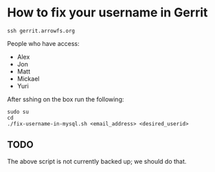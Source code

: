 # How to fix your username in Gerrit

    ssh gerrit.arrowfs.org

People who have access:

 * Alex
 * Jon
 * Matt
 * Mickael
 * Yuri

After sshing on the box run the following:

    sudo su
    cd
    ./fix-username-in-mysql.sh <email_address> <desired_userid>

## TODO

The above script is not currently backed up; we should do that.
